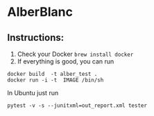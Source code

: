 # AlberBlanc

## Instructions: 
1. Check your Docker  ```brew install docker```
2. If everything is good, you can run

```
docker build  -t alber_test .
docker run -i -t  IMAGE /bin/sh
```
In Ubuntu just run 

```
pytest -v -s --junitxml=out_report.xml tester
```

